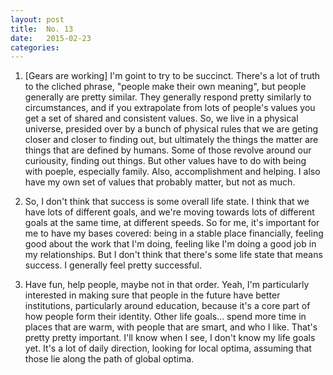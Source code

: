 ```yaml
---
layout: post
title:  No. 13
date:   2015-02-23
categories: 
---
```


1. [Gears are working] I'm goint to try to be succinct. There's a lot of truth to the cliched phrase, "people make their own meaning", but people generally are pretty similar. They generally respond pretty similarly to circumstances, and if you extrapolate from lots of people's values you get a set of shared and consistent values. So, we live in a physical universe, presided over by a bunch of physical rules that we are geting closer and closer to finding out, but ultimately the things the matter are things that are defined by humans. Some of those revolve around our curiousity, finding out things. But other values have to do with being with poeple, especially family. Also, accomplishment and helping. I also have my own set of values that probably matter, but not as much.

2. So, I don't think that success is some overall life state. I think that we have lots of different goals, and we're moving towards lots of different goals at the same time, at different speeds. So for me, it's important for me to have my bases covered: being in a stable place financially, feeling good about the work that I'm doing, feeling like I'm doing a good job in my relationships. But I don't think that there's some life state that means success. I generally feel pretty successful.

3. Have fun, help people, maybe not in that order. Yeah, I'm particularly interested in making sure that people in the future have better institutions, particularly around education, because it's a core part of how people form their identity. Other life goals... spend more time in places that are warm, with people that are smart, and who I like. That's pretty pretty important. I'll know when I see, I don't know my life goals yet. It's a lot of daily direction, looking for local optima, assuming that those lie along the path of global optima.